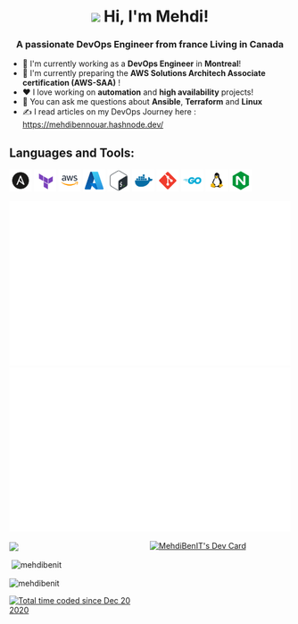 <h1 align="center"><img src="https://raw.githubusercontent.com/iampavangandhi/iampavangandhi/master/gifs/Hi.gif" width="30px"> Hi, I'm Mehdi!</h1>
<h3 align="center">A passionate DevOps Engineer from france Living in Canada</h3>

- 🏢 I'm currently working as a **DevOps Engineer** in **Montreal**!
- 🌱 I'm currently preparing the **AWS Solutions Architech Associate certification (AWS-SAA)** !
- ♥️ I love working on **automation** and **high availability** projects!
- 💬 You can ask me questions about **Ansible**, **Terraform** and **Linux**
- ✍️ I read articles on my DevOps Journey here : https://mehdibennouar.hashnode.dev/
  


## Languages and Tools:
  <p align="left"> 
    <img src="images/ansible.svg" alt="ansible" width="40" height="40"/>
    <img src="images/terraform.svg" alt="terraform" width="40" height="40"/>
    <img src="images/aws.png" alt="aws" width="40" height="40"/>
    <img src="images/azure.png" alt="azure" width="40" height="40"/> 
    <img src="images/bash.png" alt="bash" width="40" height="40"/> 
    <img src="images/docker.svg" alt="docker" width="40" height="40"/>
    <img src="images/git.png" alt="git" width="40" height="40"/> </a> 
    <img src="images/go.png" alt="go" width="40" height="40"/>
    <img src="images/linux.png" alt="linux" width="40" height="40"/>
    <img src="images/nginx.png" alt="nginx" width="40" height="40"/>
    </p>   
    <a href="https://github.com/mehdibenit/github-stats">
   
![](https://github.com/mehdibenit/github-stats/blob/master/generated/overview.svg)
![](https://github.com/mehdibenit/github-stats/blob/master/generated/languages.svg)

</a>
    <div style="display:flex;">
    <div style="flex:1;">
      <img align="center" height="170" src="https://github-readme-stats-sigma-five.vercel.app/api/top-langs/?username=mehdibenit&layout=compact&langs_count=20"/>
        <p>&nbsp;<img align="center" src="https://github-readme-stats-sigma-five.vercel.app/api?username=mehdibenit&show_icons=true&locale=en" alt="mehdibenit" />
    </p><p>
      <img align="center" src="https://github-readme-streak-stats.herokuapp.com/?user=mehdibenit" alt="mehdibenit" /></p>
      <a href="https://wakatime.com/@c1e2eee6-78fd-415c-b49c-c8dbd0822029"><img src="https://wakatime.com/badge/user/c1e2eee6-78fd-415c-b49c-c8dbd0822029.svg" alt="Total time coded since Dec 20 2020" /></a>
    </div>
      <div style="flex:1;"><a href="https://app.daily.dev/MehdiBenIT">
        <img src="https://api.daily.dev/devcards/75984fc046cb4730a12f1a15c5e719ca.png?r=5b7" width="400" alt="MehdiBenIT's Dev Card"/></a>
      </div>
    </div>

<!--
**MehdiBenIT/MehdiBenIT** is a ✨ _special_ ✨ repository because its `README.md` (this file) appears on your GitHub profile.

Here are some ideas to get you started:

- 🔭 I’m currently working on ...
- 🌱 I’m currently learning ...
- 👯 I’m looking to collaborate on ...
- 🤔 I’m looking for help with ...
- 💬 Ask me about ...
- 📫 How to reach me: ...
- 😄 Pronouns: ...
- ⚡ Fun fact: ...
-->
